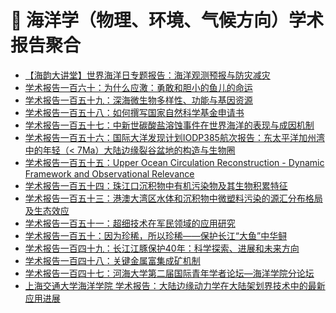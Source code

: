 # 🌊 海洋学（物理、环境、气候方向）学术报告聚合
<!-- BLOG-POST-LIST:START -->
- [【海韵大讲堂】世界海洋日专题报告：海洋观测预报与防灾减灾](http://hyxy.hhu.edu.cn/2020/0603/c8634a204884/page.htm)
- [学术报告一百六十：为什么应激：勇敢和胆小的鱼儿的命运](http://hyxy.hhu.edu.cn/2020/0520/c8634a203986/page.htm)
- [学术报告一百五十九：深海微生物多样性、功能与基因资源](http://hyxy.hhu.edu.cn/2020/0514/c8634a203741/page.htm)
- [学术报告一百五十八：如何撰写国家自然科学基金申请书](http://hyxy.hhu.edu.cn/2019/1223/c8634a201202/page.htm)
- [学术报告一百五十七：中新世碳酸盐溶蚀事件在世界海洋的表现与成因机制](http://hyxy.hhu.edu.cn/2020/0102/c8634a201431/page.htm)
- [学术报告一百五十六：国际大洋发现计划IODP385航次报告：东太平洋加州湾中的年轻（< 7Ma）大陆边缘裂谷盆地的构造与生物圈](http://hyxy.hhu.edu.cn/2019/1206/c8634a200419/page.htm)
- [学术报告一百五十五：Upper Ocean Circulation Reconstruction - Dynamic Framework and Observational Relevance](http://hyxy.hhu.edu.cn/2019/1121/c8634a199694/page.htm)
- [学术报告一百五十四：珠江口沉积物中有机污染物及其生物积累特征](http://hyxy.hhu.edu.cn/2019/1118/c8634a199473/page.htm)
- [学术报告一百五十三：港澳大湾区水体和沉积物中微塑料污染的源汇分布格局及生态效应](http://hyxy.hhu.edu.cn/2019/1115/c8634a199355/page.htm)
- [学术报告一百五十一：超细技术在军民领域的应用研究](http://hyxy.hhu.edu.cn/2019/1030/c8634a198355/page.htm)
- [学术报告一百五十：因为珍稀，所以珍稀——保护长江“大鱼”中华鲟](http://hyxy.hhu.edu.cn/2019/1024/c8634a198019/page.htm)
- [学术报告一百四十九：长江江豚保护40年：科学探索、进展和未来方向](http://hyxy.hhu.edu.cn/2019/1024/c8634a198018/page.htm)
- [学术报告一百四十八：关键金属富集成矿机制](http://hyxy.hhu.edu.cn/2019/1011/c8634a196893/page.htm)
- [学术报告一百四十七：河海大学第二届国际青年学者论坛—海洋学院分论坛](http://hyxy.hhu.edu.cn/2019/1014/c8634a197003/page.htm)
- [上海交通大学海洋学院 学术报告：大陆边缘动力学在大陆架划界技术中的最新应用进展](http://soo.sjtu.edu.cn/index_xsbg/4441.html)
<!-- BLOG-POST-LIST:END -->
